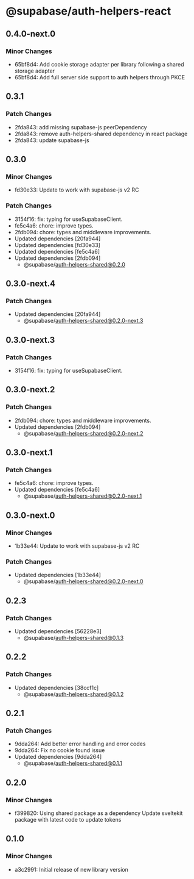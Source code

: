 # @supabase/auth-helpers-react

## 0.4.0-next.0

### Minor Changes

- 65bf8d4: Add cookie storage adapter per library following a shared storage adapter
- 65bf8d4: Add full server side support to auth helpers through PKCE

## 0.3.1

### Patch Changes

- 2fda843: add missing supabase-js peerDependency
- 2fda843: remove auth-helpers-shared dependency in react package
- 2fda843: update supabase-js

## 0.3.0

### Minor Changes

- fd30e33: Update to work with supabase-js v2 RC

### Patch Changes

- 3154f16: fix: typing for useSupabaseClient.
- fe5c4a6: chore: improve types.
- 2fdb094: chore: types and middleware improvements.
- Updated dependencies [20fa944]
- Updated dependencies [fd30e33]
- Updated dependencies [fe5c4a6]
- Updated dependencies [2fdb094]
  - @supabase/auth-helpers-shared@0.2.0

## 0.3.0-next.4

### Patch Changes

- Updated dependencies [20fa944]
  - @supabase/auth-helpers-shared@0.2.0-next.3

## 0.3.0-next.3

### Patch Changes

- 3154f16: fix: typing for useSupabaseClient.

## 0.3.0-next.2

### Patch Changes

- 2fdb094: chore: types and middleware improvements.
- Updated dependencies [2fdb094]
  - @supabase/auth-helpers-shared@0.2.0-next.2

## 0.3.0-next.1

### Patch Changes

- fe5c4a6: chore: improve types.
- Updated dependencies [fe5c4a6]
  - @supabase/auth-helpers-shared@0.2.0-next.1

## 0.3.0-next.0

### Minor Changes

- 1b33e44: Update to work with supabase-js v2 RC

### Patch Changes

- Updated dependencies [1b33e44]
  - @supabase/auth-helpers-shared@0.2.0-next.0

## 0.2.3

### Patch Changes

- Updated dependencies [56228e3]
  - @supabase/auth-helpers-shared@0.1.3

## 0.2.2

### Patch Changes

- Updated dependencies [38ccf1c]
  - @supabase/auth-helpers-shared@0.1.2

## 0.2.1

### Patch Changes

- 9dda264: Add better error handling and error codes
- 9dda264: Fix no cookie found issue
- Updated dependencies [9dda264]
  - @supabase/auth-helpers-shared@0.1.1

## 0.2.0

### Minor Changes

- f399820: Using shared package as a dependency
  Update sveltekit package with latest code to update tokens

## 0.1.0

### Minor Changes

- a3c2991: Initial release of new library version
